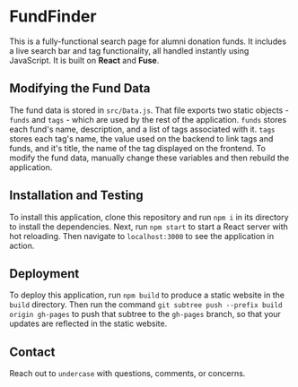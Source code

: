 # FundFinder

This is a fully-functional search page for alumni donation funds. It includes a live search bar and tag functionality, all handled instantly using JavaScript. It is built on **React** and **Fuse**.

## Modifying the Fund Data

The fund data is stored in `src/Data.js`. That file exports two static objects - `funds` and `tags` - which are used by the rest of the application. `funds` stores each fund's name, description, and a list of tags associated with it. `tags` stores each tag's name, the value used on the backend to link tags and funds, and it's title, the name of the tag displayed on the frontend. To modify the fund data, manually change these variables and then rebuild the application.

## Installation and Testing

To install this application, clone this repository and run `npm i` in its directory to install the dependencies. Next, run `npm start` to start a React server with hot reloading. Then navigate to `localhost:3000` to see the application in action.

## Deployment

To deploy this application, run `npm build` to produce a static website in the `build` directory. Then run the command `git subtree push --prefix build origin gh-pages` to push that subtree to the `gh-pages` branch, so that your updates are reflected in the static website.

## Contact

Reach out to `undercase` with questions, comments, or concerns.
